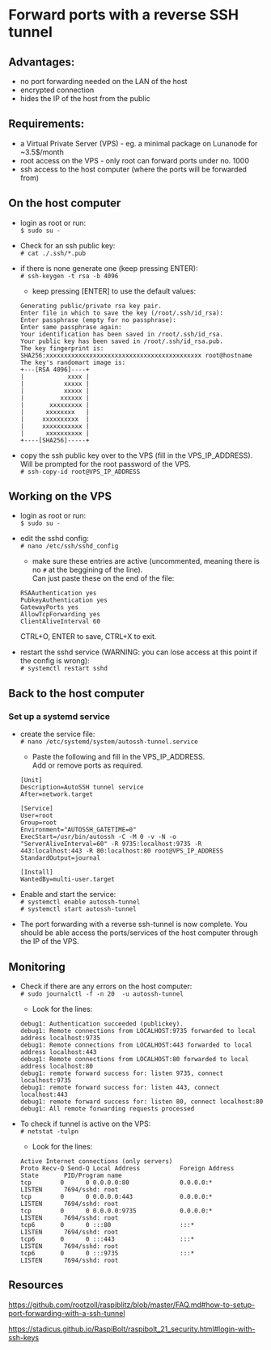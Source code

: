 # Forward ports with a reverse SSH tunnel

## Advantages: 
* no port forwarding needed on the LAN of the host
* encrypted connection
* hides the IP of the host from the public

## Requirements:
* a Virtual Private Server (VPS) - eg. a minimal package on Lunanode for ~3.5$/month
* root access on the VPS - only root can forward ports under no. 1000
* ssh access to the host computer (where the ports will be forwarded from)

## On the host computer 
* login as root or run:  
`$ sudo su -`

* Check for an ssh public key:  
`# cat ./.ssh/*.pub`

* if there is none generate one (keep pressing ENTER):  
`# ssh-keygen -t rsa -b 4096`
    * keep pressing [ENTER] to use the default values:
    ```
    Generating public/private rsa key pair.
    Enter file in which to save the key (/root/.ssh/id_rsa): 
    Enter passphrase (empty for no passphrase): 
    Enter same passphrase again: 
    Your identification has been saved in /root/.ssh/id_rsa.
    Your public key has been saved in /root/.ssh/id_rsa.pub.
    The key fingerprint is:
    SHA256:xxxxxxxxxxxxxxxxxxxxxxxxxxxxxxxxxxxxxxxxxxx root@hostname
    The key's randomart image is:
    +---[RSA 4096]----+
    |            xxxx |
    |           xxxxx |
    |           xxxxx |
    |          xxxxxx |
    |       xxxxxxxxx |
    |      xxxxxxxx   |
    |     xxxxxxxxxx  |
    |     xxxxxxxxxxx |
    |      xxxxxxxxxx |
    +----[SHA256]-----+
    ```

* copy the ssh public key over to the VPS (fill in the VPS_IP_ADDRESS).  
Will be prompted for the root password of the VPS.  
`# ssh-copy-id root@VPS_IP_ADDRESS` 

## Working on the VPS

* login as root or run:  
`$ sudo su -`

* edit the sshd config:  
`# nano /etc/ssh/sshd_config`

    * make sure these entries are active (uncommented, meaning there is no `#` at the beggining of the line).  
Can just paste these on the end of the file:
    ```
    RSAAuthentication yes
    PubkeyAuthentication yes
    GatewayPorts yes
    AllowTcpForwarding yes
    ClientAliveInterval 60
    ```
    CTRL+O, ENTER to save, CTRL+X to exit.
 
* restart the sshd service (WARNING: you can lose access at this point if the config is wrong):  
`# systemctl restart sshd`

## Back to the host computer

### Set up a systemd service

* create the service file:   
`# nano /etc/systemd/system/autossh-tunnel.service`

    * Paste the following and fill in the VPS_IP_ADDRESS.  
Add or remove ports as required.

    ```
    [Unit]
    Description=AutoSSH tunnel service
    After=network.target

    [Service]
    User=root
    Group=root
    Environment="AUTOSSH_GATETIME=0"
    ExecStart=/usr/bin/autossh -C -M 0 -v -N -o "ServerAliveInterval=60" -R 9735:localhost:9735 -R 443:localhost:443 -R 80:localhost:80 root@VPS_IP_ADDRESS
    StandardOutput=journal

    [Install]
    WantedBy=multi-user.target
    ```
* Enable and start the service:  
`# systemctl enable autossh-tunnel`  
`# systemctl start autossh-tunnel`

* The port forwarding with a reverse ssh-tunnel is now complete. 
You should be able access the ports/services of the host computer through the IP of the VPS.

## Monitoring

* Check if there are any errors on the host computer:  
`# sudo journalctl -f -n 20  -u autossh-tunnel`
    * Look for the lines:
    ```
    debug1: Authentication succeeded (publickey).
    debug1: Remote connections from LOCALHOST:9735 forwarded to local address localhost:9735
    debug1: Remote connections from LOCALHOST:443 forwarded to local address localhost:443
    debug1: Remote connections from LOCALHOST:80 forwarded to local address localhost:80
    debug1: remote forward success for: listen 9735, connect localhost:9735
    debug1: remote forward success for: listen 443, connect localhost:443
    debug1: remote forward success for: listen 80, connect localhost:80
    debug1: All remote forwarding requests processed
    ```

* To check if tunnel is active on the VPS:  
`# netstat -tulpn`

    * Look for the lines:
    ```
    Active Internet connections (only servers)
    Proto Recv-Q Send-Q Local Address           Foreign Address         State       PID/Program name    
    tcp        0      0 0.0.0.0:80              0.0.0.0:*               LISTEN      7694/sshd: root     
    tcp        0      0 0.0.0.0:443             0.0.0.0:*               LISTEN      7694/sshd: root     
    tcp        0      0 0.0.0.0:9735            0.0.0.0:*               LISTEN      7694/sshd: root     
    tcp6       0      0 :::80                   :::*                    LISTEN      7694/sshd: root     
    tcp6       0      0 :::443                  :::*                    LISTEN      7694/sshd: root     
    tcp6       0      0 :::9735                 :::*                    LISTEN      7694/sshd: root     
    ```

## Resources

https://github.com/rootzoll/raspiblitz/blob/master/FAQ.md#how-to-setup-port-forwarding-with-a-ssh-tunnel

https://stadicus.github.io/RaspiBolt/raspibolt_21_security.html#login-with-ssh-keys
